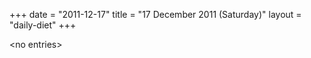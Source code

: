 +++
date = "2011-12-17"
title = "17 December 2011 (Saturday)"
layout = "daily-diet"
+++


\<no entries\>
